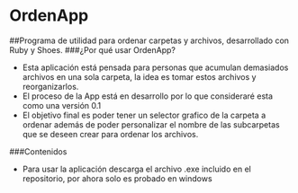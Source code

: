 # OrdenApp
##Programa de utilidad para ordenar carpetas y archivos, desarrollado con Ruby y Shoes.
###¿Por qué usar OrdenApp?
* Esta aplicación está pensada para personas que acumulan demasiados archivos en una sola carpeta, la idea es tomar estos archivos y reorganizarlos.
* El proceso de la App está en desarrollo por lo que consideraré esta como una versión 0.1
* El objetivo final es poder tener un selector grafico de la carpeta a ordenar además de poder personalizar el nombre de las subcarpetas que se deseen crear para ordenar los archivos.

###Contenidos

* Para usar la aplicación descarga el archivo .exe incluido en el repositorio, por ahora solo es probado en windows


